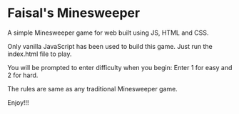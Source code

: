 # Faisal's Minesweeper
A simple Minesweeper game for web built using JS, HTML and CSS.

Only vanilla JavaScript has been used to build this game. Just run the index.html file to play.

You will be prompted to enter difficulty when you begin:
Enter 1 for easy and 2 for hard.

The rules are same as any traditional Minesweeper game.

Enjoy!!!
